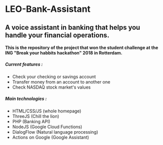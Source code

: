 # LEO-Bank-Assistant
## A voice assistant in banking that helps you handle your financial operations.

#### This is the repository of the project that won the student challenge at the ING "Break your habbits hackathon" 2018 in Rotterdam.

##### Current features :

- Check your checking or savings account
- Transfer money from an account to another one
- Check NASDAQ stock market's values

##### Main technologies : 

- HTML/CSS/JS (whole homepage)
- ThreeJS (Chill the lion)
- PHP (Banking API)
- NodeJS (Google Cloud Functions)
- DialogFlow (Natural language processing)
- Actions on Google (Google Assistant)
